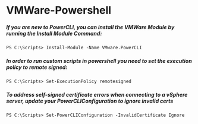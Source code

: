 # VMWare-Powershell

##### If you are new to PowerCLI, you can install the VMWare Module by running the Install Module Command:
```
PS C:\Scripts> Install-Module -Name VMware.PowerCLI
```
##### In order to run custom scripts in powershell you need to set the execution policy to remote signed:
```
PS C:\Scripts> Set-ExecutionPolicy remotesigned
```

##### To address self-signed certificate errors when connecting to a vSphere server, update your PowerCLIConfiguration to ignore invalid certs
```
PS C:\Scripts> Set-PowerCLIConfiguration -InvalidCertificate Ignore
```
